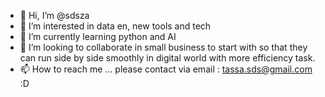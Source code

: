- 👋 Hi, I’m @sdsza
- 👀 I’m interested in data en, new tools and tech
- 🌱 I’m currently learning python and AI
- 💞️ I’m looking to collaborate in small business to start with so that they can run side by side smoothly in digital world with more efficiency task.
- 📫 How to reach me ... please contact via email : tassa.sds@gmail.com :D

<!---
sdsza/sdsza is a ✨ special ✨ repository because its `README.md` (this file) appears on your GitHub profile.
You can click the Preview link to take a look at your changes.
--->
